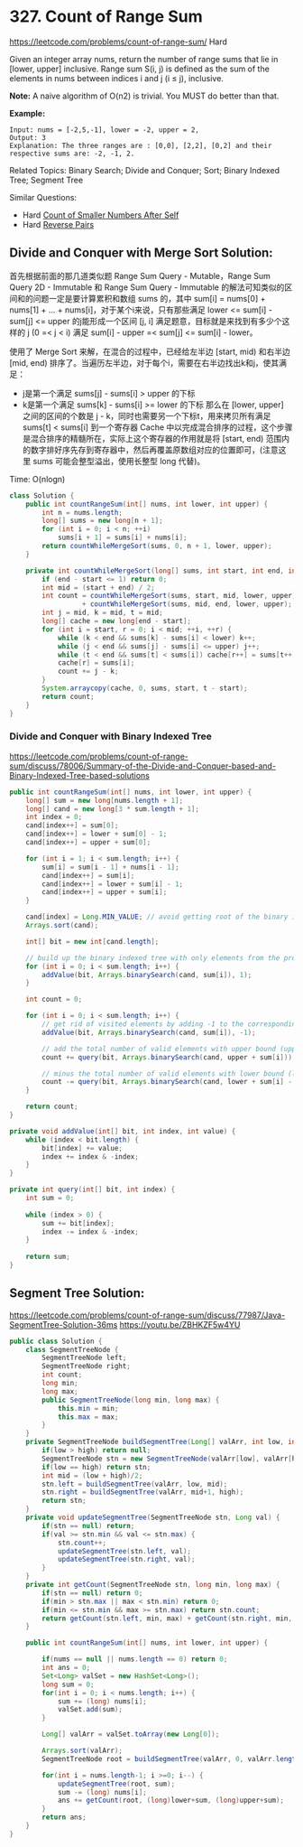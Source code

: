 # 327. Count of Range Sum
<https://leetcode.com/problems/count-of-range-sum/>
Hard

Given an integer array nums, return the number of range sums that lie in [lower, upper] inclusive.
Range sum S(i, j) is defined as the sum of the elements in nums between indices i and j (i ≤ j), inclusive.

**Note:**
A naive algorithm of O(n2) is trivial. You MUST do better than that.

**Example:**

    Input: nums = [-2,5,-1], lower = -2, upper = 2,
    Output: 3 
    Explanation: The three ranges are : [0,0], [2,2], [0,2] and their respective sums are: -2, -1, 2.

Related Topics: Binary Search; Divide and Conquer; Sort; Binary Indexed Tree; Segment Tree

Similar Questions: 
* Hard [Count of Smaller Numbers After Self](https://leetcode.com/problems/count-of-smaller-numbers-after-self/)
* Hard [Reverse Pairs](https://leetcode.com/problems/reverse-pairs/)

## Divide and Conquer with Merge Sort Solution: 
首先根据前面的那几道类似题 Range Sum Query - Mutable，Range Sum Query 2D - Immutable 和 Range Sum Query - Immutable 的解法可知类似的区间和的问题一定是要计算累积和数组 sums 的，其中 sum[i] = nums[0] + nums[1] + ... + nums[i]，对于某个i来说，只有那些满足 lower <= sum[i] - sum[j] <= upper 的j能形成一个区间 [j, i] 满足题意，目标就是来找到有多少个这样的 j (0 =< j < i) 满足 sum[i] - upper =< sum[j] <= sum[i] - lower。

使用了 Merge Sort 来解，在混合的过程中，已经给左半边 [start, mid) 和右半边 [mid, end) 排序了。当遍历左半边，对于每个i，需要在右半边找出k和j，使其满足：
  * j是第一个满足 sums[j] - sums[i] > upper 的下标
  * k是第一个满足 sums[k] - sums[i] >= lower 的下标 
那么在 [lower, upper] 之间的区间的个数是 j - k，同时也需要另一个下标t，用来拷贝所有满足 sums[t] < sums[i] 到一个寄存器 Cache 中以完成混合排序的过程，这个步骤是混合排序的精髓所在，实际上这个寄存器的作用就是将 [start, end) 范围内的数字排好序先存到寄存器中，然后再覆盖原数组对应的位置即可，(注意这里 sums 可能会整型溢出，使用长整型 long 代替)。

Time: O(nlogn)

```java
class Solution {
    public int countRangeSum(int[] nums, int lower, int upper) {
        int n = nums.length;
        long[] sums = new long[n + 1];
        for (int i = 0; i < n; ++i)
            sums[i + 1] = sums[i] + nums[i];
        return countWhileMergeSort(sums, 0, n + 1, lower, upper);
    }

    private int countWhileMergeSort(long[] sums, int start, int end, int lower, int upper) {
        if (end - start <= 1) return 0;
        int mid = (start + end) / 2;
        int count = countWhileMergeSort(sums, start, mid, lower, upper) 
                  + countWhileMergeSort(sums, mid, end, lower, upper);
        int j = mid, k = mid, t = mid;
        long[] cache = new long[end - start];
        for (int i = start, r = 0; i < mid; ++i, ++r) {
            while (k < end && sums[k] - sums[i] < lower) k++;
            while (j < end && sums[j] - sums[i] <= upper) j++;
            while (t < end && sums[t] < sums[i]) cache[r++] = sums[t++];
            cache[r] = sums[i];
            count += j - k;
        }
        System.arraycopy(cache, 0, sums, start, t - start);
        return count;
    }
}
```

### Divide and Conquer with Binary Indexed Tree
<https://leetcode.com/problems/count-of-range-sum/discuss/78006/Summary-of-the-Divide-and-Conquer-based-and-Binary-Indexed-Tree-based-solutions>




```java
public int countRangeSum(int[] nums, int lower, int upper) {
    long[] sum = new long[nums.length + 1];
    long[] cand = new long[3 * sum.length + 1];
    int index = 0;
    cand[index++] = sum[0];
    cand[index++] = lower + sum[0] - 1;
    cand[index++] = upper + sum[0];

    for (int i = 1; i < sum.length; i++) {
        sum[i] = sum[i - 1] + nums[i - 1];
        cand[index++] = sum[i];
        cand[index++] = lower + sum[i] - 1;
        cand[index++] = upper + sum[i];
    }

    cand[index] = Long.MIN_VALUE; // avoid getting root of the binary indexed tree when doing binary search
    Arrays.sort(cand);

    int[] bit = new int[cand.length];

    // build up the binary indexed tree with only elements from the prefix array "sum"
    for (int i = 0; i < sum.length; i++) {
        addValue(bit, Arrays.binarySearch(cand, sum[i]), 1);
    }

    int count = 0;

    for (int i = 0; i < sum.length; i++) {
        // get rid of visited elements by adding -1 to the corresponding tree nodes
        addValue(bit, Arrays.binarySearch(cand, sum[i]), -1);

        // add the total number of valid elements with upper bound (upper + sum[i])
        count += query(bit, Arrays.binarySearch(cand, upper + sum[i]));

        // minus the total number of valid elements with lower bound (lower + sum[i] - 1)
        count -= query(bit, Arrays.binarySearch(cand, lower + sum[i] - 1));
    }

    return count;
}

private void addValue(int[] bit, int index, int value) {
    while (index < bit.length) {
        bit[index] += value;
        index += index & -index;
    }
}

private int query(int[] bit, int index) {
    int sum = 0;
    
    while (index > 0) {
        sum += bit[index];
        index -= index & -index;
    }
    
    return sum;
}
```

## Segment Tree Solution: 
<https://leetcode.com/problems/count-of-range-sum/discuss/77987/Java-SegmentTree-Solution-36ms>
<https://youtu.be/ZBHKZF5w4YU>

```java
public class Solution {
    class SegmentTreeNode {
        SegmentTreeNode left;
        SegmentTreeNode right;
        int count;
        long min;
        long max;
        public SegmentTreeNode(long min, long max) {
            this.min = min;
            this.max = max;
        }
    }
    private SegmentTreeNode buildSegmentTree(Long[] valArr, int low, int high) {
        if(low > high) return null;
        SegmentTreeNode stn = new SegmentTreeNode(valArr[low], valArr[high]);
        if(low == high) return stn;
        int mid = (low + high)/2;
        stn.left = buildSegmentTree(valArr, low, mid);
        stn.right = buildSegmentTree(valArr, mid+1, high);
        return stn;
    }
    private void updateSegmentTree(SegmentTreeNode stn, Long val) {
        if(stn == null) return;
        if(val >= stn.min && val <= stn.max) {
            stn.count++;
            updateSegmentTree(stn.left, val);
            updateSegmentTree(stn.right, val);
        }
    }
    private int getCount(SegmentTreeNode stn, long min, long max) {
        if(stn == null) return 0;
        if(min > stn.max || max < stn.min) return 0;
        if(min <= stn.min && max >= stn.max) return stn.count;
        return getCount(stn.left, min, max) + getCount(stn.right, min, max);
    }

    public int countRangeSum(int[] nums, int lower, int upper) {

        if(nums == null || nums.length == 0) return 0;
        int ans = 0;
        Set<Long> valSet = new HashSet<Long>();
        long sum = 0;
        for(int i = 0; i < nums.length; i++) {
            sum += (long) nums[i];
            valSet.add(sum);
        }

        Long[] valArr = valSet.toArray(new Long[0]);

        Arrays.sort(valArr);
        SegmentTreeNode root = buildSegmentTree(valArr, 0, valArr.length-1);

        for(int i = nums.length-1; i >=0; i--) {
            updateSegmentTree(root, sum);
            sum -= (long) nums[i];
            ans += getCount(root, (long)lower+sum, (long)upper+sum);
        }
        return ans;
    }     
}
```